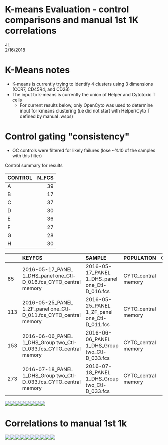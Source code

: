 # K-means Evaluation - control comparisons and manual 1st 1K correlations  
JL  
2/16/2018  

# K-Means notes
- K-means is currently trying to identify 4 clusters using 3 dimensions (CCR7, CD45R4, and CD28)
- The input to k-means is currently the union of Helper and Cytotoxic T cells
  - For current results below, only OpenCyto was used to determine input for kmeans clustering (i.e did not start with Helper/Cyto T defined by manual .wsps)


# Control gating "consistency"

- OC controls were filtered for likely failures (lose ~%10 of the samples with this filter)









Control summary for results


|CONTROL | N_FCS|
|:-------|-----:|
|A       |    39|
|B       |    17|
|C       |    37|
|D       |    30|
|E       |    36|
|F       |    27|
|G       |    28|
|H       |    30|


|    |KEYFCS                                                             |SAMPLE                                         |POPULATION          | COUNT| PARENT_COUNT|OPTIMAL_K |DFK_ALL                                                                                    | NUM_POPS_ASSIGNED| TOTAL_COUNTS|QC    |PANEL  |MACHINE |LAB_ID |formatName                                     |DATE       |DATE_MONTH |DATE_WEEK  |formatExp                                      |EXPERIMENTER | PARENT_FREQ| PARENT_PERCENT|KEY                    |CTL |Study.ID                                       |variable            | value|
|:---|:------------------------------------------------------------------|:----------------------------------------------|:-------------------|-----:|------------:|:---------|:------------------------------------------------------------------------------------------|-----------------:|------------:|:-----|:------|:-------|:------|:----------------------------------------------|:----------|:----------|:----------|:----------------------------------------------|:------------|-----------:|--------------:|:----------------------|:---|:----------------------------------------------|:-------------------|-----:|
|65  |2016-05-17_PANEL 1_DHS_panel one_Ctl-D_016.fcs_CYTO_central memory |2016-05-17_PANEL 1_DHS_panel one_Ctl-D_016.fcs |CYTO_central memory | 14145|        77632|3         |1,0.832408640742792,0.738543623520837,0.93952748979841,1.03783470428523,0.963218817742073  |                 4|       592897|FALSE |panel1 |LSR     |NA     |2016-05-17_PANEL 1_DHS_panel one_Ctl-D_016.fcs |2016-05-17 |2016-05-01 |2016-05-16 |2016-05-17_PANEL 1_DHS_panel one_Ctl-D_016.fcs |DHS          |   0.1822058|       18.22058|NA_CYTO_central memory |D   |2016-05-17_PANEL 1_DHS_panel one_Ctl-D_016.fcs |CYTO_central memory |  3679|
|113 |2016-05-25_PANEL 1_ZF_panel one_Ctl-D_011.fcs_CYTO_central memory  |2016-05-25_PANEL 1_ZF_panel one_Ctl-D_011.fcs  |CYTO_central memory | 10249|        61254|3         |1,0.892101597249016,0.654241194410193,0.954480334434967,1.00710806266813,0.992861258109737 |                 4|       486931|FALSE |panel1 |LSR     |NA     |2016-05-25_PANEL 1_ZF_panel one_Ctl-D_011.fcs  |2016-05-25 |2016-05-01 |2016-05-23 |2016-05-25_PANEL 1_ZF_panel one_Ctl-D_011.fcs  |ZF           |   0.1673197|       16.73197|NA_CYTO_central memory |D   |2016-05-25_PANEL 1_ZF_panel one_Ctl-D_011.fcs  |CYTO_central memory |  1754|
|153 |2016-06-06_PANEL 1_DHS_Group two_Ctl-D_033.fcs_CYTO_central memory |2016-06-06_PANEL 1_DHS_Group two_Ctl-D_033.fcs |CYTO_central memory | 15047|        71831|3         |1,0.935366407885674,0.695950006331655,0.959086114450938,1.0199350965884,1.00919291748581   |                 4|       672423|FALSE |panel1 |LSR     |NA     |2016-06-06_PANEL 1_DHS_Group two_Ctl-D_033.fcs |2016-06-06 |2016-06-01 |2016-06-06 |2016-06-06_PANEL 1_DHS_Group two_Ctl-D_033.fcs |DHS          |   0.2094778|       20.94778|NA_CYTO_central memory |D   |2016-06-06_PANEL 1_DHS_Group two_Ctl-D_033.fcs |CYTO_central memory |  1258|
|273 |2016-07-18_PANEL 1_DHS_Group two_Ctl-D_033.fcs_CYTO_central memory |2016-07-18_PANEL 1_DHS_Group two_Ctl-D_033.fcs |CYTO_central memory |  9335|        49458|3         |1,0.853732498839986,0.745609378709498,0.957623877881171,1.03205307917842,1.02001671277786  |                 4|       432309|FALSE |panel1 |LSR     |NA     |2016-07-18_PANEL 1_DHS_Group two_Ctl-D_033.fcs |2016-07-18 |2016-07-01 |2016-07-18 |2016-07-18_PANEL 1_DHS_Group two_Ctl-D_033.fcs |DHS          |   0.1887460|       18.87460|NA_CYTO_central memory |D   |2016-07-18_PANEL 1_DHS_Group two_Ctl-D_033.fcs |CYTO_central memory |  3377|

![](KmeansLSEval_CVs_V7_files/figure-html/unnamed-chunk-4-1.png)<!-- -->![](KmeansLSEval_CVs_V7_files/figure-html/unnamed-chunk-4-2.png)<!-- -->![](KmeansLSEval_CVs_V7_files/figure-html/unnamed-chunk-4-3.png)<!-- -->![](KmeansLSEval_CVs_V7_files/figure-html/unnamed-chunk-4-4.png)<!-- -->![](KmeansLSEval_CVs_V7_files/figure-html/unnamed-chunk-4-5.png)<!-- -->![](KmeansLSEval_CVs_V7_files/figure-html/unnamed-chunk-4-6.png)<!-- -->![](KmeansLSEval_CVs_V7_files/figure-html/unnamed-chunk-4-7.png)<!-- -->![](KmeansLSEval_CVs_V7_files/figure-html/unnamed-chunk-4-8.png)<!-- -->


# Correlations to manual 1st 1k


![](KmeansLSEval_CVs_V7_files/figure-html/unnamed-chunk-5-1.png)<!-- -->![](KmeansLSEval_CVs_V7_files/figure-html/unnamed-chunk-5-2.png)<!-- -->![](KmeansLSEval_CVs_V7_files/figure-html/unnamed-chunk-5-3.png)<!-- -->![](KmeansLSEval_CVs_V7_files/figure-html/unnamed-chunk-5-4.png)<!-- -->![](KmeansLSEval_CVs_V7_files/figure-html/unnamed-chunk-5-5.png)<!-- -->![](KmeansLSEval_CVs_V7_files/figure-html/unnamed-chunk-5-6.png)<!-- -->![](KmeansLSEval_CVs_V7_files/figure-html/unnamed-chunk-5-7.png)<!-- -->![](KmeansLSEval_CVs_V7_files/figure-html/unnamed-chunk-5-8.png)<!-- -->![](KmeansLSEval_CVs_V7_files/figure-html/unnamed-chunk-5-9.png)<!-- -->![](KmeansLSEval_CVs_V7_files/figure-html/unnamed-chunk-5-10.png)<!-- -->


